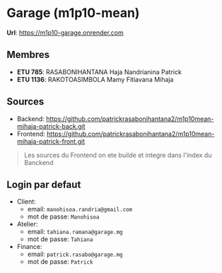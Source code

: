 # Garage (m1p10-mean)

**Url**: https://m1p10-garage.onrender.com

## Membres

- **ETU 785**: RASABONIHANTANA Haja Nandrianina Patrick
- **ETU 1136**: RAKOTOASIMBOLA Mamy Fitiavana Mihaja

## Sources

- Backend: https://github.com/patrickrasabonihantana2/m1p10mean-mihaja-patrick-back.git
- Frontend: https://github.com/patrickrasabonihantana2/m1p10mean-mihaja-patrick-front.git

> Les sources du Frontend on ete builde et integre dans l'index du Banckend

## Login par defaut

- Client:
  - email: `manohisoa.randria@gmail.com`
  - mot de passe: `Manohisoa`
- Atelier:
  - email: `tahiana.ramana@garage.mg`
  - mot de passe: `Tahiana`
- Finance:
  - email: `patrick.rasabo@garage.mg`
  - mot de passe: `Patrick`
